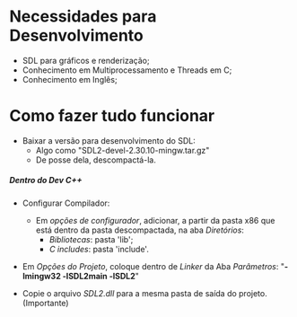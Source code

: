 # Necessidades para Desenvolvimento

* SDL para gráficos e renderização;
* Conhecimento em Multiprocessamento e Threads em C;
* Conhecimento em Inglês;

# Como fazer tudo funcionar

* Baixar a versão para desenvolvimento do SDL:
	* Algo como "SDL2-devel-2.30.10-mingw.tar.gz"
	* De posse dela, descompactá-la.

##### Dentro do Dev C++
* Configurar Compilador:
	* Em _opções de configurador_, adicionar, a partir da pasta x86 que está dentro da pasta descompactada, na aba _Diretórios_:
		* _Bibliotecas_: pasta 'lib';
		* _C includes_: pasta 'include'.
	
* Em _Opções do Projeto_, coloque dentro de _Linker_ da Aba _Parâmetros_: "**-lmingw32 -lSDL2main -lSDL2**"
		
* Copie o arquivo _SDL2.dll_ para a mesma pasta de saída do projeto. (Importante)
		
		
		
		
		
		
		

